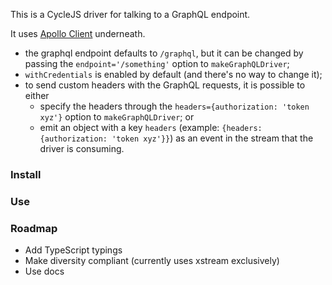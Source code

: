 This is a CycleJS driver for talking to a GraphQL endpoint.

It uses [Apollo Client](http://docs.apollostack.com/apollo-client/core.html) underneath.

* the graphql endpoint defaults to `/graphql`, but it can be changed by passing the `endpoint='/something'` option to `makeGraphQLDriver`;
* `withCredentials` is enabled by default (and there's no way to change it);
* to send custom headers with the GraphQL requests, it is possible to either
  * specify the headers through the `headers={authorization: 'token xyz'}` option to `makeGraphQLDriver`; or
  * emit an object with a key `headers` (example: `{headers: {authorization: 'token xyz'}}`) as an event in the stream that the driver is consuming.


### Install


### Use


### Roadmap

* Add TypeScript typings
* Make diversity compliant (currently uses xstream exclusively)
* Use docs
